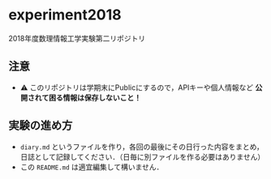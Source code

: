 # experiment2018
2018年度数理情報工学実験第二リポジトリ

## 注意
- :warning: このリポジトリは学期末にPublicにするので，APIキーや個人情報など **公開されて困る情報は保存しないこと！**

## 実験の進め方
- `diary.md` というファイルを作り，各回の最後にその日行った内容をまとめ，日誌として記録してください．（日毎に別ファイルを作る必要はありません）
- この `README.md` は適宜編集して構いません．
